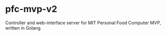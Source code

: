 # pfc-mvp-v2
Controller and web-interface server for MIT Personal Food Computer MVP, written in Golang
